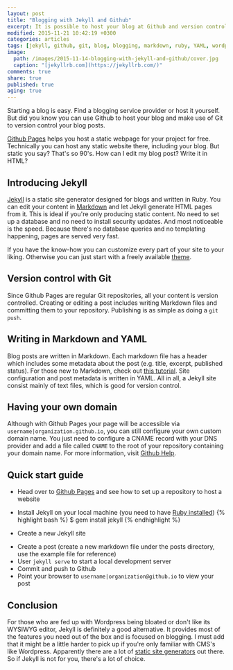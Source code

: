 ```yaml
---
layout: post
title: "Blogging with Jekyll and Github"
excerpt: It is possible to host your blog at Github and version control your blog posts with Git. Here's how.
modified: 2015-11-21 10:42:19 +0300
categories: articles
tags: [jekyll, github, git, blog, blogging, markdown, ruby, YAML, wordpress]
image:
  path: /images/2015-11-14-blogging-with-jekyll-and-github/cover.jpg
  caption: "[jekyllrb.com](https://jekyllrb.com/)"
comments: true
share: true
published: true
aging: true
---
```


Starting a blog is easy. Find a blogging service provider or host it yourself. But did you know you can use Github to host your blog and make use of Git to version control your blog posts.

[Github Pages](https://pages.github.com/) helps you host a static webpage for your project for free. Technically you can host any static website there, including your blog. But static you say? That's so 90's. How can I edit my blog post? Write it in HTML?

## Introducing Jekyll

[Jekyll](https://jekyllrb.com/ "Jekyll homepage") is a static site generator designed for blogs and written in Ruby. You can edit your content in [Markdown](https://daringfireball.net/projects/markdown/) and let Jekyll generate HTML pages from it. This is ideal if you're only producing static content. No need to set up a database and no need to install security updates. And most noticeable is the speed. Because there's no database queries and no templating happening, pages are served very fast.

If you have the know-how you can customize every part of your site to your liking. Otherwise you can just start with a freely available [theme](http://jekyllthemes.org/ "Jekyll themes").

## Version control with Git

Since Github Pages are regular Git repositories, all your content is version controlled. Creating or editing a post includes writing Markdown files and committing them to your repository. Publishing is as simple as doing a `git push`.

## Writing in Markdown and YAML

Blog posts are written in Markdown. Each markdown file has a header which includes some metadata about the post (e.g. title, excerpt, published status). For those new to Markdown, check out [this tutorial](https://www.youtube.com/watch?v=6A5EpqqDOdk "Markdown tutorial"). Site configuration and post metadata is written in YAML. All in all, a Jekyll site consist mainly of text files, which is good for version control.

## Having your own domain

Although with Github Pages your page will be accessible via `username|organization.github.io`, you can still configure your own custom domain name. You just need to configure a CNAME record with your DNS provider and add a file called `CNAME` to the root of your repository containing your domain name. For more information, visit [Github Help](https://help.github.com/articles/setting-up-a-custom-domain-with-github-pages/ "Gihtub Help page").

## Quick start guide

* Head over to [Github Pages](https://pages.github.com/ "Github Pages") and see how to set up a repository to host a website
* Install Jekyll on your local machine (you need to have [Ruby installed](https://www.ruby-lang.org/en/documentation/installation/ "Instructions on how to install ruby"))
{% highlight bash %}
$ gem install jekyll
{% endhighlight %}

* Create a new Jekyll site
<script type="text/javascript" src="https://asciinema.org/a/2j4jw72mql1czu1vdkveywd0q.js" id="asciicast-2j4jw72mql1czu1vdkveywd0q" async></script>

* Create a post (create a new markdown file under the posts directory, use the example file for reference)
* User `jekyll serve` to start a local development server
* Commit and push to Github
* Point your browser to `username|organization@github.io` to view your post

## Conclusion

For those who are fed up with Wordpress being bloated or don't like its WYSIWYG editor, Jekyll is definitely a good alternative. It provides most of the features you need out of the box and is focused on blogging. I must add that it might be a little harder to pick up if you're only familiar with CMS's like Wordpress. Apparently there are a lot of [static site generators](https://www.staticgen.com/ "List of static site generators") out there. So if Jekyll is not for you, there's a lot of choice.

